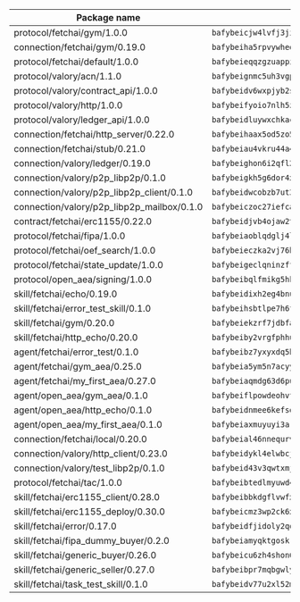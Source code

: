 | Package name                                                  | Package hash                                                  |
| ------------------------------------------------------------- | ------------------------------------------------------------- |
| protocol/fetchai/gym/1.0.0                                    | `bafybeicjw4lvfj3jimyoufqrd7xtvtpdj7ao7uzmaemxzhdlihvwtimhja` |
| connection/fetchai/gym/0.19.0                                 | `bafybeiha5rpvywheojcptmpxc5tf27xacnra2mw452zgvxd27ht4laeasm` |
| protocol/fetchai/default/1.0.0                                | `bafybeieqqzgzuappi2ped42upgzad5gt3mxiyjhojwibxm4o367ffsian4` |
| protocol/valory/acn/1.1.0                                     | `bafybeignmc5uh3vgpuckljcj2tgg7hdqyytkm6m5b6v6mxtazdcvubibva` |
| protocol/valory/contract_api/1.0.0                            | `bafybeidv6wxpjyb2sdyibnmmum45et4zcla6tl63bnol6ztyoqvpl4spmy` |
| protocol/valory/http/1.0.0                                    | `bafybeifyoio7nlh5zzyn5yz7krkou56l22to3cwg7gw5v5o3vxwklibhty` |
| protocol/valory/ledger_api/1.0.0                              | `bafybeidluywxchkacc7cz65nktqjg3y2vzzp43sw5hdhnvvonozogrmfie` |
| connection/fetchai/http_server/0.22.0                         | `bafybeihaax5od5zo5jk2l62hv4jwuwtxloh5mijozudpsjombqc4ncmi6i` |
| connection/fetchai/stub/0.21.0                                | `bafybeiau4vkru44a4gwujp47vjg7kglxcf456dhmcuhi4lsdx2m2ykmv2a` |
| connection/valory/ledger/0.19.0                               | `bafybeighon6i2qfl2xrg7t3lbdzlkyo4v2a7ayvwso7m5w7pf2hvjfs2ma` |
| connection/valory/p2p_libp2p/0.1.0                            | `bafybeigkh5g6dor4xctkrtp3dxncpzk4w4ttscazsckvvli7brvdsp3q7m` |
| connection/valory/p2p_libp2p_client/0.1.0                     | `bafybeidwcobzb7ut3efegoedad7jfckvt2n6prcmd4g7xnkm6hp6aafrva` |
| connection/valory/p2p_libp2p_mailbox/0.1.0                    | `bafybeiczoc27iefca3l5fc66e3bpxqu4ntgf5s4qpncbjsrdy4pf7cazlq` |
| contract/fetchai/erc1155/0.22.0                               | `bafybeidjvb4ojaw2trxu4rlxq3blppfherkldwz4x5spnpvef5n34jvmmm` |
| protocol/fetchai/fipa/1.0.0                                   | `bafybeiaoblqdglj4ln4otpmmsrimtxpdxqkzuhttsyabn7gi2rvzcx4pbm` |
| protocol/fetchai/oef_search/1.0.0                             | `bafybeieczka2vj76huafg3s5lwyyzvql36onzrhznfgknoo6trmpjwxfka` |
| protocol/fetchai/state_update/1.0.0                           | `bafybeigeclqninzffzpnedmffvzwemm5fgukme65mjpa7n6ym6zsg3jdru` |
| protocol/open_aea/signing/1.0.0                               | `bafybeibqlfmikg5hk4phzak6gqzhpkt6akckx7xppbp53mvwt6r73h7tk4` |
| skill/fetchai/echo/0.19.0                                     | `bafybeidixh2eg4bnuvmdbwwhe2m5zq6e2tc6mfn5rwvzh6eqp6v7vxyopi` |
| skill/fetchai/error_test_skill/0.1.0                          | `bafybeihsbtlpe7h6fsvoxban5rilkmwviwkokul5cqym6atoolirontiyu` |
| skill/fetchai/gym/0.20.0                                      | `bafybeiekzrf7jdbfaucr4cowu3qwfrf646j3tfn5rgsfunsp4stcrjghgi` |
| skill/fetchai/http_echo/0.20.0                                | `bafybeiby2vrgfphhuvthg3kybki4mx5a5mkrpwg4mhdaa3igsr6smuvaoa` |
| agent/fetchai/error_test/0.1.0                                | `bafybeibz7yxyxdq5b7kaanecqj5tmorrm6s6gqtvvm3i6jmnh5q43krsea` |
| agent/fetchai/gym_aea/0.25.0                                  | `bafybeia5ym5n7acyynmmty2ohpl6ug3od6hogidjm7c5novvfq2dnesv6u` |
| agent/fetchai/my_first_aea/0.27.0                             | `bafybeiaqmdg63d6puewdredmpo6zm2vp7q2rewyflf2r6bbqge6oqiqxde` |
| agent/open_aea/gym_aea/0.1.0                                  | `bafybeiflpowdeohvfm7aii4un4nn366wehaefg2abq35trdz356dtw752y` |
| agent/open_aea/http_echo/0.1.0                                | `bafybeidnmee6kefsq2nef6gsrg4qmhuky5dfstbg7mi6ophdzedoxbi7au` |
| agent/open_aea/my_first_aea/0.1.0                             | `bafybeiaxmuyuyi3artliclevp2akaccuptu63ioxzp43qa66s74brhz74m` |
| connection/fetchai/local/0.20.0                               | `bafybeial46nnequrvt2qgjp436lyuviszk6gey3vdc4rojvzx7o7z62pkq` |
| connection/valory/http_client/0.23.0                          | `bafybeidykl4elwbcjkqn32wt5h4h7tlpeqovrcq3c5bcplt6nhpznhgczi` |
| connection/valory/test_libp2p/0.1.0                           | `bafybeid43v3qwtxmjtqvtqgtyjqbylilby6ou45nxjasvyl2bxzcqv5thi` |
| protocol/fetchai/tac/1.0.0                                    | `bafybeibtedlmyuwd4qcqjk4mpj64x5ery6uwdjxnh2egt6ambbj232uxe4` |
| skill/fetchai/erc1155_client/0.28.0                           | `bafybeibbkdgflvwfxyhfzj6fpabojllx3r7ii5uk7ii7qg7chmjntusdyu` |
| skill/fetchai/erc1155_deploy/0.30.0                           | `bafybeicmz3wp2ck6xgdpk5grxuqkm3bnuj7czrrntsd3zd6zgfd7vtivjq` |
| skill/fetchai/error/0.17.0                                    | `bafybeidfjidoly2qqjhp7b7oajuvshkrno5lp2wpsx7iokofenbhtbgn3m` |
| skill/fetchai/fipa_dummy_buyer/0.2.0                          | `bafybeiamyqktgoskrwwwcpe45sxnnm4yuwgfbxd72oaahorgkiwrg7gaim` |
| skill/fetchai/generic_buyer/0.26.0                            | `bafybeicu6zh4shon6xogej4n2egjyegbew4apdbx4olukdhz4erc4gtobu` |
| skill/fetchai/generic_seller/0.27.0                           | `bafybeibpr7mqbgwly4oxek3vwzyp4rkfg5h477uyh5nrdrs2sdzklz5lvq` |
| skill/fetchai/task_test_skill/0.1.0                           | `bafybeidv77u2xl52mnxakwvh7fuh46aiwfpteyof4eaptfd4agoi6cdble` |
